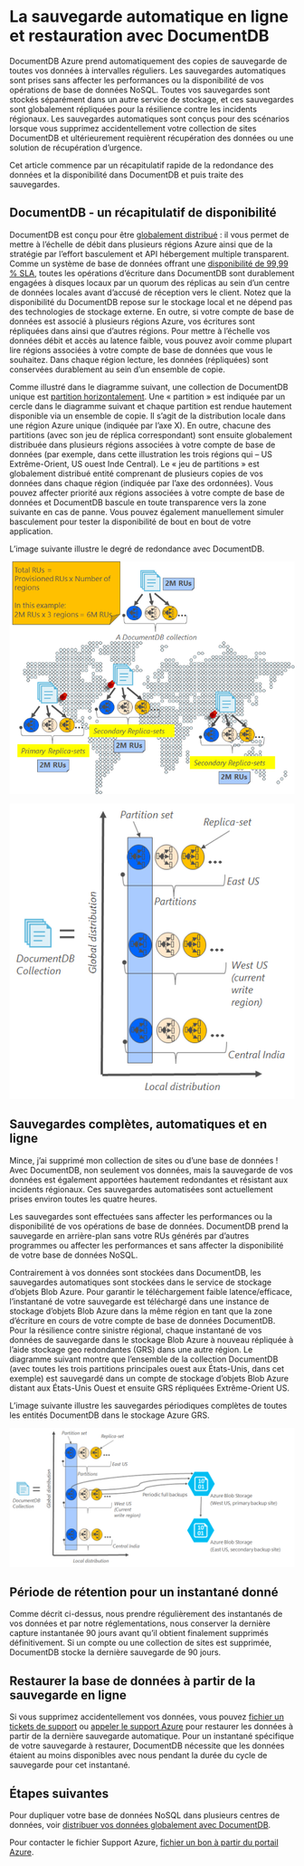 <properties
    pageTitle="Sauvegarde en ligne et restauration avec DocumentDB | Microsoft Azure"
    description="Découvrez comment effectuer une sauvegarde automatique et la restauration des bases de données NoSQL avec Azure DocumentDB."
    keywords="sauvegarde et restauration, sauvegarde en ligne"
    services="documentdb"
    documentationCenter=""
    authors="RahulPrasad16"
    manager="jhubbard"
    editor="monicar"/>

<tags
    ms.service="documentdb"
    ms.workload="data-services"
    ms.tgt_pltfrm="na"
    ms.devlang="multiple"
    ms.topic="article"
    ms.date="09/23/2016"
    ms.author="raprasa"/>

# <a name="automatic-online-backup-and-restore-with-documentdb"></a>La sauvegarde automatique en ligne et restauration avec DocumentDB 

DocumentDB Azure prend automatiquement des copies de sauvegarde de toutes vos données à intervalles réguliers. Les sauvegardes automatiques sont prises sans affecter les performances ou la disponibilité de vos opérations de base de données NoSQL. Toutes vos sauvegardes sont stockés séparément dans un autre service de stockage, et ces sauvegardes sont globalement répliquées pour la résilience contre les incidents régionaux. Les sauvegardes automatiques sont conçus pour des scénarios lorsque vous supprimez accidentellement votre collection de sites DocumentDB et ultérieurement requièrent récupération des données ou une solution de récupération d’urgence.  

Cet article commence par un récapitulatif rapide de la redondance des données et la disponibilité dans DocumentDB et puis traite des sauvegardes. 

## <a name="high-availability-with-documentdb---a-recap"></a>DocumentDB - un récapitulatif de disponibilité

DocumentDB est conçu pour être [globalement distribué](documentdb-distribute-data-globally.md) : il vous permet de mettre à l’échelle de débit dans plusieurs régions Azure ainsi que de la stratégie par l’effort basculement et API hébergement multiple transparent. Comme un système de base de données offrant une [disponibilité de 99,99 % SLA](https://azure.microsoft.com/support/legal/sla/documentdb/v1_0/), toutes les opérations d’écriture dans DocumentDB sont durablement engagées à disques locaux par un quorum des réplicas au sein d’un centre de données locales avant d’accusé de réception vers le client. Notez que la disponibilité du DocumentDB repose sur le stockage local et ne dépend pas des technologies de stockage externe. En outre, si votre compte de base de données est associé à plusieurs régions Azure, vos écritures sont répliquées dans ainsi que d’autres régions. Pour mettre à l’échelle vos données débit et accès au latence faible, vous pouvez avoir comme plupart lire régions associées à votre compte de base de données que vous le souhaitez. Dans chaque région lecture, les données (répliquées) sont conservées durablement au sein d’un ensemble de copie.  

Comme illustré dans le diagramme suivant, une collection de DocumentDB unique est [partition horizontalement](documentdb-partition-data.md). Une « partition » est indiquée par un cercle dans le diagramme suivant et chaque partition est rendue hautement disponible via un ensemble de copie. Il s’agit de la distribution locale dans une région Azure unique (indiquée par l’axe X). En outre, chacune des partitions (avec son jeu de réplica correspondant) sont ensuite globalement distribuée dans plusieurs régions associées à votre compte de base de données (par exemple, dans cette illustration les trois régions qui – US Extrême-Orient, US ouest Inde Central). Le « jeu de partitions » est globalement distribué entité comprenant de plusieurs copies de vos données dans chaque région (indiquée par l’axe des ordonnées). Vous pouvez affecter priorité aux régions associées à votre compte de base de données et DocumentDB bascule en toute transparence vers la zone suivante en cas de panne. Vous pouvez également manuellement simuler basculement pour tester la disponibilité de bout en bout de votre application.  

L’image suivante illustre le degré de redondance avec DocumentDB.

![Degré de redondance avec DocumentDB](./media/documentdb-online-backup-and-restore/azure-documentdb-nosql-database-redundancy.png)


![Degré de redondance avec DocumentDB](./media/documentdb-online-backup-and-restore/azure-documentdb-nosql-database-global-distribution.png)

## <a name="full-automatic-online-backups"></a>Sauvegardes complètes, automatiques et en ligne

Mince, j’ai supprimé mon collection de sites ou d’une base de données ! Avec DocumentDB, non seulement vos données, mais la sauvegarde de vos données est également apportées hautement redondantes et résistant aux incidents régionaux. Ces sauvegardes automatisées sont actuellement prises environ toutes les quatre heures. 

Les sauvegardes sont effectuées sans affecter les performances ou la disponibilité de vos opérations de base de données. DocumentDB prend la sauvegarde en arrière-plan sans votre RUs générés par d’autres programmes ou affecter les performances et sans affecter la disponibilité de votre base de données NoSQL. 

Contrairement à vos données sont stockées dans DocumentDB, les sauvegardes automatiques sont stockées dans le service de stockage d’objets Blob Azure. Pour garantir le téléchargement faible latence/efficace, l’instantané de votre sauvegarde est téléchargé dans une instance de stockage d’objets Blob Azure dans la même région en tant que la zone d’écriture en cours de votre compte de base de données DocumentDB. Pour la résilience contre sinistre régional, chaque instantané de vos données de sauvegarde dans le stockage Blob Azure à nouveau répliquée à l’aide stockage geo redondantes (GRS) dans une autre région. Le diagramme suivant montre que l’ensemble de la collection DocumentDB (avec toutes les trois partitions principales ouest aux États-Unis, dans cet exemple) est sauvegardé dans un compte de stockage d’objets Blob Azure distant aux États-Unis Ouest et ensuite GRS répliquées Extrême-Orient US. 

L’image suivante illustre les sauvegardes périodiques complètes de toutes les entités DocumentDB dans le stockage Azure GRS.

![Sauvegardes périodiques complètes de toutes les entités DocumentDB dans le stockage Azure GRS](./media/documentdb-online-backup-and-restore/azure-documentdb-nosql-database-automatic-backup.png)


## <a name="retention-period-for-a-given-snapshot"></a>Période de rétention pour un instantané donné

Comme décrit ci-dessus, nous prendre régulièrement des instantanés de vos données et par notre réglementations, nous conserver la dernière capture instantanée 90 jours avant qu’il obtient finalement supprimés définitivement. Si un compte ou une collection de sites est supprimée, DocumentDB stocke la dernière sauvegarde de 90 jours.

## <a name="restore-database-from-the-online-backup"></a>Restaurer la base de données à partir de la sauvegarde en ligne

Si vous supprimez accidentellement vos données, vous pouvez [fichier un tickets de support](https://portal.azure.com/?#blade/Microsoft_Azure_Support/HelpAndSupportBlade) ou [appeler le support Azure](https://azure.microsoft.com/support/options/) pour restaurer les données à partir de la dernière sauvegarde automatique. Pour un instantané spécifique de votre sauvegarde à restaurer, DocumentDB nécessite que les données étaient au moins disponibles avec nous pendant la durée du cycle de sauvegarde pour cet instantané.

## <a name="next-steps"></a>Étapes suivantes

Pour dupliquer votre base de données NoSQL dans plusieurs centres de données, voir [distribuer vos données globalement avec DocumentDB](documentdb-distribute-data-globally.md). 

Pour contacter le fichier Support Azure, [fichier un bon à partir du portail Azure](https://portal.azure.com/?#blade/Microsoft_Azure_Support/HelpAndSupportBlade).